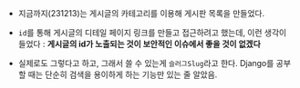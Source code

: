 - 지금까지(231213)는 게시글의 카테고리를 이용해 게시판 목록을 만들었다.
- `id`를 통해 게시글의 디테일 페이지 링크를 만들고 접근하려고 했는데, 이런 생각이 들었다 : **게시글의 id가 노출되는 것이 보안적인 이슈에서 좋을 것이 없겠다**

- 실제로도 그렇다고 하고, 그래서 쓸 수 있는게 `슬러그Slug`라고 한다. Django를 공부할 때는 단순히 검색을 용이하게 하는 기능만 있는 줄 알았음.